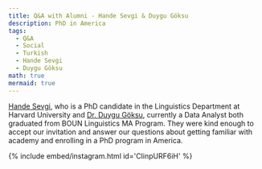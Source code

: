 ```yaml
---
title: Q&A with Alumni - Hande Sevgi & Duygu Göksu
description: PhD in America
tags:
  - Q&A
  - Social
  - Turkish
  - Hande Sevgi
  - Duygu Göksu
math: true
mermaid: true
---
```


[Hande Sevgi](https://sites.google.com/view/handesevgi), who is a PhD candidate in the Linguistics Department at Harvard University and [Dr. Duygu Göksu](https://www.linkedin.com/in/duygugoksu2023/), currently a Data Analyst both graduated from BOUN Linguistics MA Program. They were kind enough to accept our invitation and answer our questions about getting familiar with academy and enrolling in a PhD program in America.

{% include embed/instagram.html id='CIinpURF6iH' %}